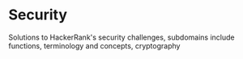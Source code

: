 # Security
Solutions to HackerRank's security challenges, subdomains include functions, terminology and concepts, cryptography

